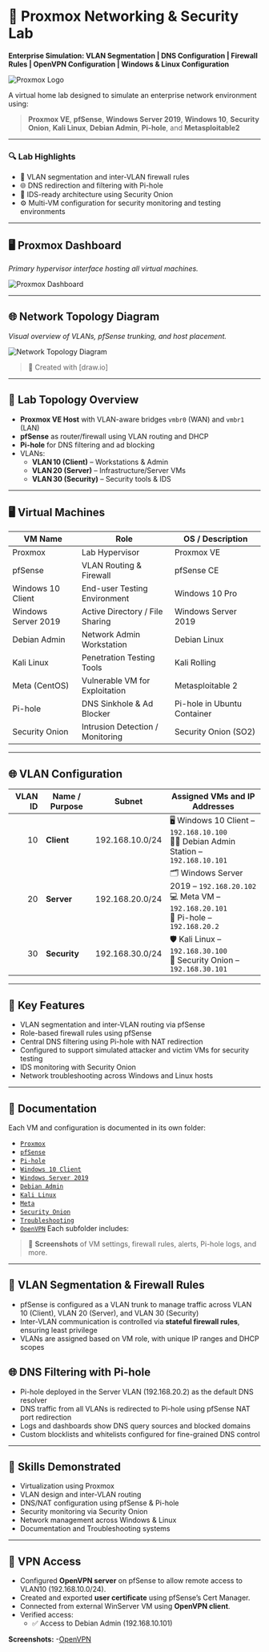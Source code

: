 # 🧪 Proxmox Networking & Security Lab
**Enterprise Simulation: VLAN Segmentation | DNS Configuration | Firewall Rules | OpenVPN Configuration | Windows & Linux Configuration**

![Proxmox Logo](./images/proxmox-logo.png)  

A virtual home lab designed to simulate an enterprise network environment using:
> **Proxmox VE**, **pfSense**, **Windows Server 2019**, **Windows 10**, **Security Onion**, **Kali Linux**, **Debian Admin**, **Pi-hole**, and **Metasploitable2**

---

### 🔍 Lab Highlights

- 🔐 VLAN segmentation and inter-VLAN firewall rules
- 🌐 DNS redirection and filtering with Pi-hole
- 🧰 IDS-ready architecture using Security Onion
- ⚙️ Multi-VM configuration for security monitoring and testing environments

---

## 🖥️ Proxmox Dashboard

*Primary hypervisor interface hosting all virtual machines.*

![Proxmox Dashboard](./images/Proxmox-Dashboard.png)

---

## 🌐 Network Topology Diagram

*Visual overview of VLANs, pfSense trunking, and host placement.*

![Network Topology Diagram](./images/Network-Topology.png)

> 🔧 Created with [draw.io]

---

## 🧱 Lab Topology Overview

- **Proxmox VE Host** with VLAN-aware bridges `vmbr0` (WAN) and `vmbr1` (LAN)
- **pfSense** as router/firewall using VLAN routing and DHCP
- **Pi-hole** for DNS filtering and ad blocking
- VLANs:
  - **VLAN 10 (Client)** – Workstations & Admin  
  - **VLAN 20 (Server)** – Infrastructure/Server VMs  
  - **VLAN 30 (Security)** – Security tools & IDS  

---

## 🖥️ Virtual Machines

| VM Name             | Role                            | OS / Description                     |
|---------------------|----------------------------------|--------------------------------------|
| Proxmox             | Lab Hypervisor                   | Proxmox VE                           |
| pfSense             | VLAN Routing & Firewall          | pfSense CE                           |
| Windows 10 Client   | End-user Testing Environment     | Windows 10 Pro                       |
| Windows Server 2019 | Active Directory / File Sharing  | Windows Server 2019                  |
| Debian Admin        | Network Admin Workstation        | Debian Linux                         |
| Kali Linux          | Penetration Testing Tools        | Kali Rolling                         |
| Meta (CentOS)       | Vulnerable VM for Exploitation   | Metasploitable 2                     |
| Pi-hole             | DNS Sinkhole & Ad Blocker        | Pi-hole in Ubuntu Container          |
| Security Onion      | Intrusion Detection / Monitoring | Security Onion (SO2)                 |

---

## 🌐 VLAN Configuration

| **VLAN ID** | **Name / Purpose** | **Subnet**        | **Assigned VMs and IP Addresses**                                       |
|------------:|--------------------|-------------------|-------------------------------------------------------------------------|
| 10          | **Client**         | 192.168.10.0/24   | 🖥️ Windows 10 Client – `192.168.10.100`  <br> 🧑‍💼 Debian Admin Station – `192.168.10.101`|
| 20          | **Server**         | 192.168.20.0/24   | 🗂️ Windows Server 2019 – `192.168.20.102`  <br> 💻 Meta VM – `192.168.20.101` <br> 🍍 Pi-hole – `192.168.20.2` |
| 30          | **Security**       | 192.168.30.0/24   | 🛡️ Kali Linux – `192.168.30.100`  <br> 📡 Security Onion – `192.168.30.101`|

---

## 🔧 Key Features

- VLAN segmentation and inter-VLAN routing via pfSense
- Role-based firewall rules using pfSense
- Central DNS filtering using Pi-hole with NAT redirection
- Configured to support simulated attacker and victim VMs for security testing
- IDS monitoring with Security Onion
- Network troubleshooting across Windows and Linux hosts

---

## 📝 Documentation

Each VM and configuration is documented in its own folder:

- [`Proxmox`](./Proxmox/README.md)
- [`pfSense`](./pfSense/README.md)
- [`Pi-hole`](./Pi-hole/README.md)
- [`Windows 10 Client`](./Win10_Client/README.md)
- [`Windows Server 2019`](./WinServer2019/README.md)
- [`Debian Admin`](./Debian_Admin/README.md)
- [`Kali Linux`](./Kali_Linux/README.md)
- [`Meta`](./Meta/README.md)
- [`Security Onion`](./SecurityOnion/README.md)
- [`Troubleshooting`](./Troubleshoot/README.md)
- [`OpenVPN`](./OpenVPN/README.md)
Each subfolder includes:
> 📸 **Screenshots** of VM settings, firewall rules, alerts, Pi-hole logs, and more.

---

## 🔐 VLAN Segmentation & Firewall Rules

- pfSense is configured as a VLAN trunk to manage traffic across VLAN 10 (Client), VLAN 20 (Server), and VLAN 30 (Security)
- Inter-VLAN communication is controlled via **stateful firewall rules**, ensuring least privilege
- VLANs are assigned based on VM role, with unique IP ranges and DHCP scopes

## 🌐 DNS Filtering with Pi-hole
- Pi-hole deployed in the Server VLAN (192.168.20.2) as the default DNS resolver
- DNS traffic from all VLANs is redirected to Pi-hole using pfSense NAT port redirection
- Logs and dashboards show DNS query sources and blocked domains
- Custom blocklists and whitelists configured for fine-grained DNS control

---

## 🎯 Skills Demonstrated

- Virtualization using Proxmox  
- VLAN design and inter-VLAN routing  
- DNS/NAT configuration using pfSense & Pi-hole  
- Security monitoring via Security Onion  
- Network management across Windows & Linux  
- Documentation and Troubleshooting systems

---

## 🔐 VPN Access

- Configured **OpenVPN server** on pfSense to allow remote access to VLAN10 (192.168.10.0/24).
- Created and exported **user certificate** using pfSense’s Cert Manager.
- Connected from external WinServer VM using **OpenVPN client**.
- Verified access:
  - ✅ Access to Debian Admin (192.168.10.101)

**Screenshots:**
-[OpenVPN](./OpenVPN/README.md)
